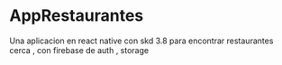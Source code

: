 # AppRestaurantes
Una aplicacion en react native con skd 3.8 para encontrar restaurantes cerca , con firebase de auth , storage
